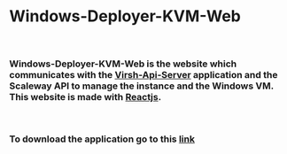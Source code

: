 # Windows-Deployer-KVM-Web

&nbsp;

### Windows-Deployer-KVM-Web is the website which communicates with the [Virsh-Api-Server](https://github.com/yoanndelattre/Virsh-Api-Server) application and the Scaleway API to manage the instance and the Windows VM. This website is made with [Reactjs](https://reactjs.org/).

&nbsp;

### To download the application go to this [link](https://github.com/yoanndelattre/Windows-Deployer-KVM-App)